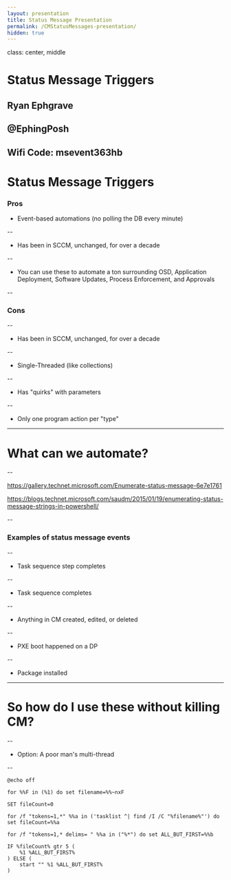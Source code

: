 ```yaml
---
layout: presentation
title: Status Message Presentation
permalink: /CMStatusMessages-presentation/
hidden: true
---
```


class: center, middle

# Status Message Triggers

## Ryan Ephgrave

## @EphingPosh

Wifi Code: msevent363hb
---

# Status Message Triggers

### Pros
  * Event-based automations (no polling the DB every minute)

--

  * Has been in SCCM, unchanged, for over a decade

--

  * You can use these to automate a ton surrounding OSD, Application Deployment, Software Updates, Process Enforcement, and Approvals

--

### Cons

--

  * Has been in SCCM, unchanged, for over a decade

--

  * Single-Threaded (like collections)

--

  * Has "quirks" with parameters

--

  * Only one program action per "type"

---

# What can we automate?

--


https://gallery.technet.microsoft.com/Enumerate-status-message-6e7e1761


https://blogs.technet.microsoft.com/saudm/2015/01/19/enumerating-status-message-strings-in-powershell/

--

### Examples of status message events

--

* Task sequence step completes

--

* Task sequence completes

--

* Anything in CM created, edited, or deleted

--

* PXE boot happened on a DP

--

* Package installed

---

# So how do I use these without killing CM?

--

* Option: A poor man's multi-thread

--

```
@echo off

for %%F in (%1) do set filename=%%~nxF

SET fileCount=0

for /f "tokens=1,*" %%a in ('tasklist ^| find /I /C "%filename%"') do set fileCount=%%a

for /f "tokens=1,* delims= " %%a in ("%*") do set ALL_BUT_FIRST=%%b

IF %fileCount% gtr 5 (
	%1 %ALL_BUT_FIRST%
) ELSE (
	start "" %1 %ALL_BUT_FIRST%
)
```